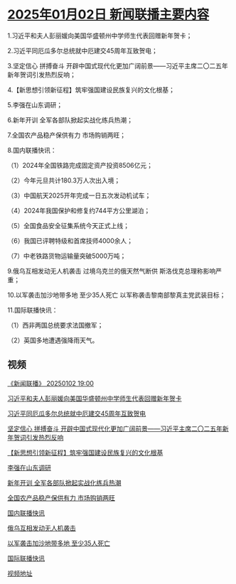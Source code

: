 # [2025年01月02日 新闻联播主要内容](https://tv.cctv.com/lm/xwlb/day/20250102.shtml)

1.习近平和夫人彭丽媛向美国华盛顿州中学师生代表回赠新年贺卡；

2.习近平同厄瓜多尔总统就中厄建交45周年互致贺电；

3.坚定信心 拼搏奋斗 开辟中国式现代化更加广阔前景——习近平主席二〇二五年新年贺词引发热烈反响；

4.【新思想引领新征程】筑牢强国建设民族复兴的文化根基；

5.李强在山东调研；

6.新年开训 全军各部队掀起实战化练兵热潮；

7.全国农产品稳产保供有力 市场购销两旺；

8.国内联播快讯：

（1）2024年全国铁路完成固定资产投资8506亿元；

（2）今年元旦共计180.3万人次出入境；

（3）中国航天2025开年完成一日五次发动机试车；

（4）2024年我国保护和修复约744平方公里湖泊；

（5）全国食品安全征集系统今天正式上线；

（6）我国已评聘特级和首席技师4000余人；

（7）中老铁路货物运输量突破5000万吨；

9.俄乌互相发动无人机袭击 过境乌克兰的俄天然气断供 斯洛伐克总理称影响严重；

10.以军袭击加沙地带多地 至少35人死亡 以军称袭击黎南部黎真主党武装目标；

11.国际联播快讯：

（1）西非两国总统要求法国撤军；

（2）英国多地遭遇强降雨天气。

## 视频

[《新闻联播》 20250102 19:00](https://tv.cctv.com/2025/01/02/VIDEwBsAC9yhL7l9I7DEgrJa250102.shtml)

[习近平和夫人彭丽媛向美国华盛顿州中学师生代表回赠新年贺卡](https://tv.cctv.com/2025/01/02/VIDECc1WTEcj8ydxInOGPpIB250102.shtml)

[习近平同厄瓜多尔总统就中厄建交45周年互致贺电](https://tv.cctv.com/2025/01/02/VIDEVWglIwciW1tg39ECt3Xz250102.shtml)

[坚定信心 拼搏奋斗 开辟中国式现代化更加广阔前景——习近平主席二〇二五年新年贺词引发热烈反响](https://tv.cctv.com/2025/01/02/VIDEoBBooar5QcUPzEX9PchQ250102.shtml)

[【新思想引领新征程】筑牢强国建设民族复兴的文化根基](https://tv.cctv.com/2025/01/02/VIDEIfScEIbq2TUSvuIHLLW9250102.shtml)

[李强在山东调研](https://tv.cctv.com/2025/01/02/VIDEEE9xcsRLgoodFWFqyVt0250102.shtml)

[新年开训 全军各部队掀起实战化练兵热潮](https://tv.cctv.com/2025/01/02/VIDEg58oue5ttbdxVm7HbOZI250102.shtml)

[全国农产品稳产保供有力 市场购销两旺](https://tv.cctv.com/2025/01/02/VIDEKVdoalmFjWnyP8c5aiw8250102.shtml)

[国内联播快讯](https://tv.cctv.com/2025/01/02/VIDEo0U0JKzaWyiLPYRnV4gk250102.shtml)

[俄乌互相发动无人机袭击](https://tv.cctv.com/2025/01/02/VIDEkZFakaEF42kHBFBIy4IS250102.shtml)

[以军袭击加沙地带多地 至少35人死亡](https://tv.cctv.com/2025/01/02/VIDETwhLgdg00yB2A0MEqkr4250102.shtml)

[国际联播快讯](https://tv.cctv.com/2025/01/02/VIDEyZO6CL9mgU2MSW5wSXGg250102.shtml)

[视频地址](https://tv.cctv.com/lm/xwlb/day/20250102.shtml) 

